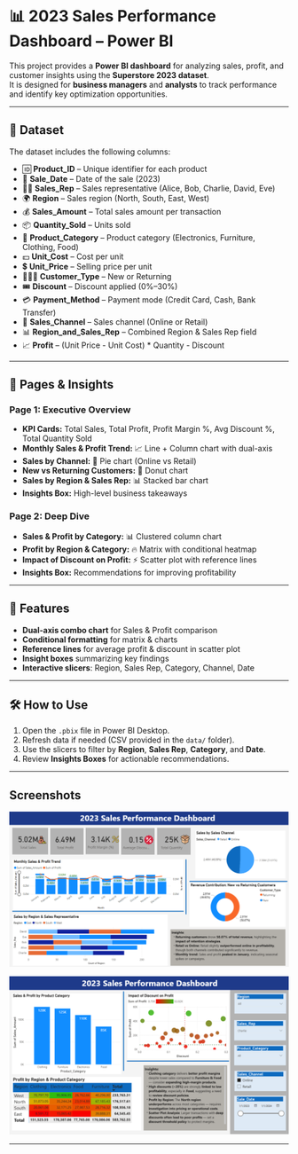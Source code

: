 # 📊 2023 Sales Performance Dashboard – Power BI

This project provides a **Power BI dashboard** for analyzing sales, profit, and customer insights using the **Superstore 2023 dataset**.  
It is designed for **business managers** and **analysts** to track performance and identify key optimization opportunities.

---

## 📂 **Dataset**
The dataset includes the following columns:
- 🆔 **Product_ID** – Unique identifier for each product
- 📅 **Sale_Date** – Date of the sale (2023)
- 👩‍💼 **Sales_Rep** – Sales representative (Alice, Bob, Charlie, David, Eve)
- 🌍 **Region** – Sales region (North, South, East, West)
- 💰 **Sales_Amount** – Total sales amount per transaction
- 📦 **Quantity_Sold** – Units sold
- 🛒 **Product_Category** – Product category (Electronics, Furniture, Clothing, Food)
- 💵 **Unit_Cost** – Cost per unit
- 💲 **Unit_Price** – Selling price per unit
- 🧑‍🤝‍🧑 **Customer_Type** – New or Returning
- 🎟️ **Discount** – Discount applied (0%–30%)
- 💳 **Payment_Method** – Payment mode (Credit Card, Cash, Bank Transfer)
- 🏬 **Sales_Channel** – Sales channel (Online or Retail)
- 📊 **Region_and_Sales_Rep** – Combined Region & Sales Rep field
- 📈 **Profit** – (Unit Price - Unit Cost) * Quantity - Discount

---

## 📑 **Pages & Insights**

### **Page 1: Executive Overview**
- **KPI Cards:** Total Sales, Total Profit, Profit Margin %, Avg Discount %, Total Quantity Sold
- **Monthly Sales & Profit Trend:** 📈 Line + Column chart with dual-axis
- **Sales by Channel:** 🥧 Pie chart (Online vs Retail)
- **New vs Returning Customers:** 🍩 Donut chart
- **Sales by Region & Sales Rep:** 📊 Stacked bar chart
- **Insights Box:** High-level business takeaways

### **Page 2: Deep Dive**
- **Sales & Profit by Category:** 📊 Clustered column chart
- **Profit by Region & Category:** 🔥 Matrix with conditional heatmap
- **Impact of Discount on Profit:** ⚡ Scatter plot with reference lines
- **Insights Box:** Recommendations for improving profitability

---

## 🌟 **Features**
- **Dual-axis combo chart** for Sales & Profit comparison
- **Conditional formatting** for matrix & charts
- **Reference lines** for average profit & discount in scatter plot
- **Insight boxes** summarizing key findings
- **Interactive slicers**: Region, Sales Rep, Category, Channel, Date

---

## 🛠 **How to Use**
1. Open the `.pbix` file in Power BI Desktop.
2. Refresh data if needed (CSV provided in the `data/` folder).
3. Use the slicers to filter by **Region**, **Sales Rep**, **Category**, and **Date**.
4. Review **Insights Boxes** for actionable recommendations.

---

## **Screenshots**
<p align="center">
  <img src="Page-1.png" alt="EL_Task-3\Page-1.png" width="800"/>
</p>

<p align="center">
  <img src="Page-2.png" alt="EL_Task-3\Page-2.png" width="800"/>
</p>

---
